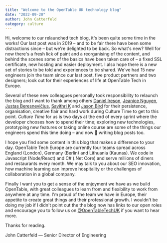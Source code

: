 ```yaml
---
title: "Welcome to the OpenTable UK technology blog"
date: "2022-09-20"
author: John Catterfeld
category: culture
---
```


Hi, welcome to our relaunched tech blog, it's been quite some time in the works!  Our last post was in 2019 – and to be fair there have been some distractions since – but we're delighted to be back. So what's new?  Well for now there's a fresh lick of paint and a reorganising of the content, and behind the scenes some of the basics have been taken care of – a fixed SSL certificate, new hosting and easier deployment.  I also hope there is a new set of stories to be told and experiences to be shared.  We've had 15 new engineers join the team since our last post, five product partners and two designers; look out for their experiences of life at OpenTable Tech in Europe.

Several of these new colleagues personally took responsibility to relaunch the blog and I want to thank among others [Daniel Ireson](https://www.linkedin.com/in/danielireson/), [Jeanice Nguyen](https://www.linkedin.com/in/jeanicenguyen/), [Justas Beresnevičius](https://www.linkedin.com/in/juberrr/), [Savithri K](https://www.linkedin.com/in/k-savithri/) and [Jason Bird](https://www.linkedin.com/in/jbird55/) for their persistence, organisation, creative flair and hard work during Culture Time to get to this point.  _Culture Time_ for us is two days at the end of every sprint where the developer chooses how to spend their time; exploring new technologies, prototyping new features or taking online course are some of the things our engineers spend this time doing – and now 🤞 writing blog posts too.

I hope you find some content in this blog that makes a difference to your day.  OpenTable Tech Europe are currently four teams spread across England (London), Germany (Berlin) and Lithuania (Kaunas).  We code in Javascript (Node/React) and C# (.Net Core) and serve millions of diners and restaurants every month.  We may talk to you about our SEO innovation, how machine learning can improve hospitality or the challenges of collaboration in a global company.

Finally I want you to get a sense of the enjoyment we have as we build OpenTable, with great colleagues to learn from and flexibility to work from anywhere at any time.  I'm proud of the team we have in Europe, their appetite to create great things and their professional growth.  I wouldn't be doing my job if I didn't point out the the blog now has links to our open roles and encourage you to follow us on [@OpenTableTechUK](https://twitter.com/opentabletechuk) if you want to hear more.

Thanks for reading.

John Catterfeld
— Senior Director of Engineering

